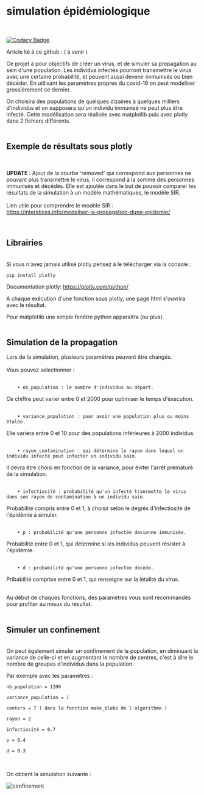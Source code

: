 
# simulation épidémiologique 
<br/>

[![Codacy Badge](https://api.codacy.com/project/badge/Grade/1be197d831a742f5af9d86e04a70721f)](https://app.codacy.com/manual/antoninlefevre45/simulation_virus_covid-19?utm_source=github.com&utm_medium=referral&utm_content=antonin-lfv/simulation_virus_covid-19&utm_campaign=Badge_Grade_Dashboard)

Article lié à ce github : ( à venir )

Ce projet à pour objectifs de créer un virus, et de simuler sa propagation au sein d'une population. Les individus infectés pourront transmettre le virus avec une certaine probabilité, et peuvent aussi devenir immunisés ou bien décéder. 
En utilisant les paramètres propres du covid-19 on peut modeliser grossièrement ce dernier.

On choisira des populations de quelques dizaines à quelques milliers d'individus et on supposera qu'un individu immunisé ne peut plus être infecté.
Cette modélisation sera réalisée avec matplotlib puis avec plotly dans 2 fichiers différents.
<br/><br/>

## Exemple de résultats sous plotly 
<br/>

__UPDATE :__ 
Ajout de la courbe 'removed' qui correspond aux personnes ne pouvant plus transmettre le virus, il correspond à la somme des personnes immunisés et décédés. Elle est ajoutée dans le but de pouvoir comparer les résultats de la simulation à un modèle mathématiques, le modèle SIR. <br/><br/>
Lien utile pour comprendre le modèle SIR : <https://interstices.info/modeliser-la-propagation-dune-epidemie/>

<br/>




## Librairies 

<br/>
Si vous n'avez jamais utilisé plotly pensez à le télécharger via la console :


	pip install plotly


Documentation plotly: <https://plotly.com/python/>

A chaque exécution d'une fonction sous plotly, une page html s'ouvrira avec le résultat.

Pour matplotlib une simple fenêtre python apparaîtra (ou plus).
<br/><br/>

## Simulation de la propagation
Lors de la simulation, plusieurs paramètres peuvent être changés.  
 <br/>
Vous pouvez selectionner :  
 <br/>
  
		• nb_population : le nombre d'individus au départ. 

Ce chiffre peut varier entre 0 et 2000 pour optimiser le temps d'éxecution.<br/><br/>
  
		• variance_population : pour avoir une population plus ou moins étalée. 

Elle variera entre 0 et 10 pour des populations inférieures à 2000 individus.<br/><br/>
 
 		• rayon_contamination : qui détermine le rayon dans lequel un individu infecté peut infecter un individu sain. 

Il devra être choisi en fonction de la variance, pour éviter l'arrêt prématuré de la simulation.<br/><br/>
  
		• infectiosité : probabilité qu'un infecté transmette le virus dans son rayon de contamination à un individu sain. 

Probabilité compris entre 0 et 1, à choisir selon le degrés d'infectiosité de l'épidémie à simuler.<br/><br/>

		• p : probabilité qu'une personne infectée devienne immunisée. 
	
Probabilité entre 0 et 1, qui détermine si les individus peuvent résister à l'épidémie.<br/><br/>
	  
		• d : probabilité qu'une personne infectée décède.    

Pribabilité comprise entre 0 et 1, qui renseigne sur la létalité du virus.<br/><br/>

Au début de chaques fonctions, des paramètres vous sont recommandés pour profiter au mieux du résultat. 
<br/><br/>

## Simuler un confinement 
<br/>
On peut également simuler un confinement de la population, en diminuant la variance de celle-ci et en augmentant le nombre de centres, c'est à dire le nombre de groupes d'individus dans la population.  
<br/>

Par exemple avec les paramètres :

	nb_population = 1200
	
	variance_population = 1
	
	centers = 7 ( dans la fonction make_blobs de l'algorithme )
	
	rayon = 2
	
	infectiosité = 0.7
	
	p = 0.4
	
	d = 0.3

<br/>

On obtient la simulation suivante :

![confinement](https://user-images.githubusercontent.com/63207451/95127775-d5c66e80-0758-11eb-9a50-2f7285ea596f.png)

<br/>



